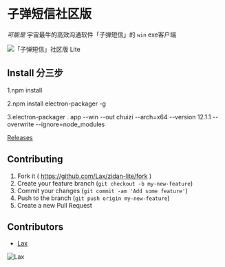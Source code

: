 # 子弹短信社区版

_可能是_ 宇宙最牛的高效沟通软件「子弹短信」的 `win` exe客户端

![「子弹短信」社区版 Lite](.assets/screenshot.jpeg)


## Install 分三步

1.npm install

2.npm install electron-packager -g

3.electron-packager . app --win --out chuizi --arch=x64 --version 12.1.1 --overwrite --ignore=node_modules


[Releases](https://github.com/Lax/zidan-lite/releases)


## Contributing

1. Fork it ( https://github.com/Lax/zidan-lite/fork )
2. Create your feature branch (`git checkout -b my-new-feature`)
3. Commit your changes (`git commit -am 'Add some feature'`)
4. Push to the branch (`git push origin my-new-feature`)
5. Create a new Pull Request


## Contributors

* [Lax](https://lax.github.io)

![Lax](.assets/lax.jpg)
